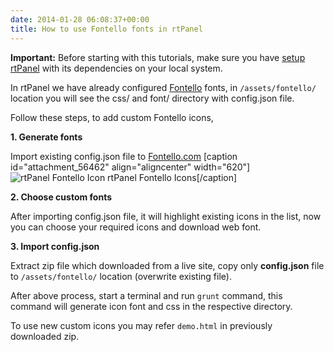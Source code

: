 ```yaml
---
date: 2014-01-28 06:08:37+00:00
title: How to use Fontello fonts in rtPanel
---
```


**Important:** Before starting with this tutorials, make sure you have [setup rtPanel](http://docs.rtcamp.com/rtpanel/developer/setup-rtpanel-development/) with its dependencies on your local system.

In rtPanel we have already configured [Fontello](http://fontello.com/) fonts, in `/assets/fontello/` location you will see the css/ and font/ directory with config.json file. 

Follow these steps, to add custom Fontello icons,

**1. Generate fonts**

Import existing config.json file to [Fontello.com](http://fontello.com/)
[caption id="attachment_56462" align="aligncenter" width="620"]![rtPanel Fontello Icon](https://rtcamp.com/wp-content/uploads/2014/01/rtPanel_Fontello_Icon-620x316.png) rtPanel Fontello Icons[/caption]

**2. Choose custom fonts**

After importing config.json file, it will highlight existing icons in the list, now you can choose your required icons and download web font.

**3. Import config.json**

Extract zip file which downloaded from a live site, copy only **config.json** file to `/assets/fontello/` location (overwrite existing file).

After above process, start a terminal and run `grunt` command, this command will generate icon font and css in the respective directory.

To use new custom icons you may refer `demo.html` in previously downloaded zip.
